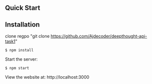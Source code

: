 ## Quick Start

## Installation

clone regpo "git clone https://github.com/Ajdecoder/deepthought-api-task1"

```console
$ npm install
```
  Start the server:

```console
$ npm start
```

  View the website at: http://localhost:3000
